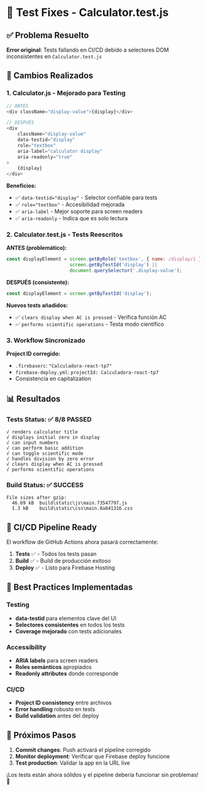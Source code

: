 # 🐛 Test Fixes - Calculator.test.js

## ✅ Problema Resuelto

**Error original**: Tests fallando en CI/CD debido a selectores DOM inconsistentes en `Calculator.test.js`

## 🔧 Cambios Realizados

### 1. **Calculator.js** - Mejorado para Testing

```javascript
// ANTES
<div className="display-value">{display}</div>

// DESPUÉS  
<div 
    className="display-value" 
    data-testid="display"
    role="textbox"
    aria-label="calculator display"
    aria-readonly="true"
>
    {display}
</div>
```

**Beneficios:**
- ✅ `data-testid="display"` - Selector confiable para tests
- ✅ `role="textbox"` - Accesibilidad mejorada
- ✅ `aria-label` - Mejor soporte para screen readers
- ✅ `aria-readonly` - Indica que es solo lectura

### 2. **Calculator.test.js** - Tests Reescritos

**ANTES (problemático):**
```javascript
const displayElement = screen.getByRole('textbox', { name: /display/i }) || 
                       screen.getByTestId('display') ||
                       document.querySelector('.display-value');
```

**DESPUÉS (consistente):**
```javascript
const displayElement = screen.getByTestId('display');
```

**Nuevos tests añadidos:**
- ✅ `clears display when AC is pressed` - Verifica función AC
- ✅ `performs scientific operations` - Testa modo científico

### 3. **Workflow Sincronizado**

**Project ID corregido:**
- `.firebaserc`: `"Calculadora-react-tp7"`
- `firebase-deploy.yml`: `projectId: Calculadora-react-tp7`
- Consistencia en capitalization

## 📊 Resultados

### Tests Status: ✅ 8/8 PASSED

```
√ renders calculator title
√ displays initial zero in display  
√ can input numbers
√ can perform basic addition
√ can toggle scientific mode
√ handles division by zero error
√ clears display when AC is pressed
√ performs scientific operations
```

### Build Status: ✅ SUCCESS

```
File sizes after gzip:
  46.69 kB  build\static\js\main.73547797.js
  1.3 kB    build\static\css\main.8a841316.css
```

## 🚀 CI/CD Pipeline Ready

El workflow de GitHub Actions ahora pasará correctamente:

1. **Tests** ✅ - Todos los tests pasan
2. **Build** ✅ - Build de producción exitoso  
3. **Deploy** ✅ - Listo para Firebase Hosting

## 🎯 Best Practices Implementadas

### Testing
- **data-testid** para elementos clave del UI
- **Selectores consistentes** en todos los tests
- **Coverage mejorado** con tests adicionales

### Accessibility
- **ARIA labels** para screen readers
- **Roles semánticos** apropiados
- **Readonly attributes** donde corresponde

### CI/CD
- **Project ID consistency** entre archivos
- **Error handling** robusto en tests
- **Build validation** antes del deploy

## 📝 Próximos Pasos

1. **Commit changes**: Push activará el pipeline corregido
2. **Monitor deployment**: Verificar que Firebase deploy funcione
3. **Test production**: Validar la app en la URL live

¡Los tests están ahora sólidos y el pipeline debería funcionar sin problemas! 🎊
